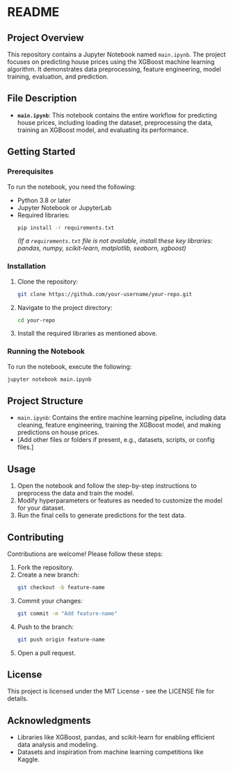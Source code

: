 # README

## Project Overview
This repository contains a Jupyter Notebook named `main.ipynb`. The project focuses on predicting house prices using the XGBoost machine learning algorithm. It demonstrates data preprocessing, feature engineering, model training, evaluation, and prediction.

## File Description
- **`main.ipynb`**: This notebook contains the entire workflow for predicting house prices, including loading the dataset, preprocessing the data, training an XGBoost model, and evaluating its performance.

## Getting Started

### Prerequisites
To run the notebook, you need the following:
- Python 3.8 or later
- Jupyter Notebook or JupyterLab
- Required libraries:
  ```bash
  pip install -r requirements.txt
  ```
  *(If a `requirements.txt` file is not available, install these key libraries: pandas, numpy, scikit-learn, matplotlib, seaborn, xgboost)*

### Installation
1. Clone the repository:
   ```bash
   git clone https://github.com/your-username/your-repo.git
   ```
2. Navigate to the project directory:
   ```bash
   cd your-repo
   ```
3. Install the required libraries as mentioned above.

### Running the Notebook
To run the notebook, execute the following:
```bash
jupyter notebook main.ipynb
```

## Project Structure
- `main.ipynb`: Contains the entire machine learning pipeline, including data cleaning, feature engineering, training the XGBoost model, and making predictions on house prices.
- [Add other files or folders if present, e.g., datasets, scripts, or config files.]

## Usage
1. Open the notebook and follow the step-by-step instructions to preprocess the data and train the model.
2. Modify hyperparameters or features as needed to customize the model for your dataset.
3. Run the final cells to generate predictions for the test data.

## Contributing
Contributions are welcome! Please follow these steps:
1. Fork the repository.
2. Create a new branch:
   ```bash
   git checkout -b feature-name
   ```
3. Commit your changes:
   ```bash
   git commit -m "Add feature-name"
   ```
4. Push to the branch:
   ```bash
   git push origin feature-name
   ```
5. Open a pull request.

## License
This project is licensed under the MIT License - see the LICENSE file for details.

## Acknowledgments
- Libraries like XGBoost, pandas, and scikit-learn for enabling efficient data analysis and modeling.
- Datasets and inspiration from machine learning competitions like Kaggle.
